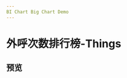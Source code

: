 ```yaml
---
BI Chart Big Chart Demo
---
```


# 外呼次数排行榜-Things

## 预览

<demo src="../demos/business/ThingsOutboundNumberRankingDemo.vue"></demo>
